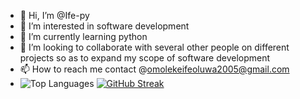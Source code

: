 - 👋 Hi, I’m @Ife-py
- 👀 I’m interested in software development
- 🌱 I’m currently learning python 
- 💞️ I’m looking to collaborate with several other people on different projects so as to expand my scope of software development
- 📫 How to reach me contact @omolekeifeoluwa2005@gmail.com
- ![Top Languages](https://github-readme-stats.vercel.app/api/top-langs/?username=Ife-py&layout=compact&theme=highcontrast)
[![GitHub Streak](https://streak-stats.demolab.com/?user=Ife-py)](https://git.io/streak-stats)






<!---
Ife-py/Ife-py is a ✨ special ✨ repository because its `README.md` (this file) appears on your GitHub profile.
You can click the Preview link to take a look at your changes.
--->
